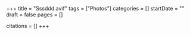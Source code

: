 +++
title = "Sssddd.avif"
tags = ["Photos"]
categories = []
startDate = ""
draft = false
pages = []

citations = []
+++
